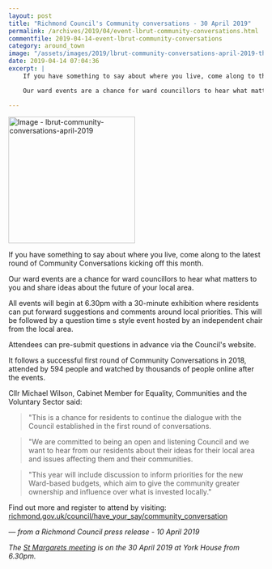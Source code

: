 ```yaml
---
layout: post
title: "Richmond Council's Community conversations - 30 April 2019"
permalink: /archives/2019/04/event-lbrut-community-conversations.html
commentfile: 2019-04-14-event-lbrut-community-conversations
category: around_town
image: "/assets/images/2019/lbrut-community-conversations-april-2019-thumb.jpg"
date: 2019-04-14 07:04:36
excerpt: |
    If you have something to say about where you live, come along to the latest round of Community Conversations kicking off this month.

    Our ward events are a chance for ward councillors to hear what matters to you and share ideas about the future of your local area.

---
```

<a href="/assets/images/2019/lbrut-community-conversations-april-2019.jpg" title="Click for a larger image"><img src="/assets/images/2019/lbrut-community-conversations-april-2019-thumb.jpg" width="250" alt="Image - lbrut-community-conversations-april-2019"  class="photo right"/></a>

If you have something to say about where you live, come along to the latest round of Community Conversations kicking off this month.

Our ward events are a chance for ward councillors to hear what matters to you and share ideas about the future of your local area.

All events will begin at 6.30pm with a 30-minute exhibition where residents can put forward suggestions and comments around local priorities. This will be followed by a question time s style event hosted by an independent chair from the local area.

Attendees can pre-submit questions in advance via the Council's website.

It follows a successful first round of Community Conversations in 2018, attended by 594 people and watched by thousands of people online after the events.

Cllr Michael Wilson, Cabinet Member for Equality, Communities and the Voluntary Sector said:

> "This is a chance for residents to continue the dialogue with the Council established in the first round of conversations.

> "We are committed to being an open and listening Council and we want to hear from our residents about their ideas for their local area and issues affecting them and their communities.

> "This year will include discussion to inform priorities for the new Ward-based budgets, which aim to give the community greater ownership and influence over what is invested locally."


Find out more and register to attend by visiting: [richmond.gov.uk/council/have_your_say/community_conversation](https://richmond.gov.uk/council/have_your_say/community_conversation)

<cite>&mdash; from a Richmond Council press release - 10 April 2019</cite>

*The [St Margarets meeting](https://www.eventbrite.co.uk/e/st-margarets-north-twickenham-and-twickenham-riverside-tickets-59953471447) is on the 30 April 2019 at York House from 6.30pm.*
